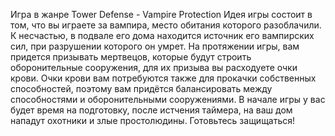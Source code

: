 Игра в жанре Tower Defense - Vampire Protection
Идея игры состоит в том, что вы играете за вампира, место обитания которого разоблачили.
К несчастью, в подвале его дома находится источник его вампирских сил, при разрушении которого он умрет.
На протяжении игры, вам придется призывать мертвецов, которые будут строить оборонительные сооружения,
для их призыва вы расходуете очки крови. Очки крови вам потребуются также для прокачки собственных способностей, 
поэтому вам придётся балансировать между способностями и оборонительными сооружениями. 
В начале игры у вас будет время на подготовку, после истчения таймера, на ваш дом нападут охотники и злые простолюдины.
Готовьтесь защищаться!
